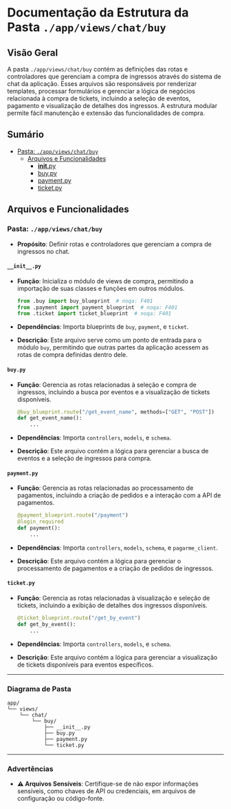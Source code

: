 # Documentação da Estrutura da Pasta `./app/views/chat/buy`

## Visão Geral

A pasta `./app/views/chat/buy` contém as definições das rotas e controladores que gerenciam a compra de ingressos através do sistema de chat da aplicação. Esses arquivos são responsáveis por renderizar templates, processar formulários e gerenciar a lógica de negócios relacionada à compra de tickets, incluindo a seleção de eventos, pagamento e visualização de detalhes dos ingressos. A estrutura modular permite fácil manutenção e extensão das funcionalidades de compra.

## Sumário

- [Pasta: `./app/views/chat/buy`](#pasta-appviewschatbuy)
  - [Arquivos e Funcionalidades](#arquivos-e-funcionalidades)
    - [__init__.py](#__init__.py)
    - [buy.py](#buy.py)
    - [payment.py](#payment.py)
    - [ticket.py](#ticket.py)

## Arquivos e Funcionalidades

### Pasta: `./app/views/chat/buy`

- **Propósito**: Definir rotas e controladores que gerenciam a compra de ingressos no chat.

#### `__init__.py`

- **Função**: Inicializa o módulo de views de compra, permitindo a importação de suas classes e funções em outros módulos.
  
  ```python
  from .buy import buy_blueprint  # noqa: F401
  from .payment import payment_blueprint  # noqa: F401
  from .ticket import ticket_blueprint  # noqa: F401
  ```

- **Dependências**: Importa blueprints de `buy`, `payment`, e `ticket`.

- **Descrição**: Este arquivo serve como um ponto de entrada para o módulo `buy`, permitindo que outras partes da aplicação acessem as rotas de compra definidas dentro dele.

#### `buy.py`

- **Função**: Gerencia as rotas relacionadas à seleção e compra de ingressos, incluindo a busca por eventos e a visualização de tickets disponíveis.
  
  ```python
  @buy_blueprint.route("/get_event_name", methods=["GET", "POST"])
  def get_event_name():
      ...
  ```

- **Dependências**: Importa `controllers`, `models`, e `schema`.

- **Descrição**: Este arquivo contém a lógica para gerenciar a busca de eventos e a seleção de ingressos para compra.

#### `payment.py`

- **Função**: Gerencia as rotas relacionadas ao processamento de pagamentos, incluindo a criação de pedidos e a interação com a API de pagamentos.
  
  ```python
  @payment_blueprint.route("/payment")
  @login_required
  def payment():
      ...
  ```

- **Dependências**: Importa `controllers`, `models`, `schema`, e `pagarme_client`.

- **Descrição**: Este arquivo contém a lógica para gerenciar o processamento de pagamentos e a criação de pedidos de ingressos.

#### `ticket.py`

- **Função**: Gerencia as rotas relacionadas à visualização e seleção de tickets, incluindo a exibição de detalhes dos ingressos disponíveis.
  
  ```python
  @ticket_blueprint.route("/get_by_event")
  def get_by_event():
      ...
  ```

- **Dependências**: Importa `controllers`, `models`, e `schema`.

- **Descrição**: Este arquivo contém a lógica para gerenciar a visualização de tickets disponíveis para eventos específicos.

---

### Diagrama de Pasta

```
app/
└── views/
    └── chat/
        └── buy/
            ├── __init__.py
            ├── buy.py
            ├── payment.py
            └── ticket.py
```

---

### Advertências

- **⚠️ Arquivos Sensíveis**: Certifique-se de não expor informações sensíveis, como chaves de API ou credenciais, em arquivos de configuração ou código-fonte.
